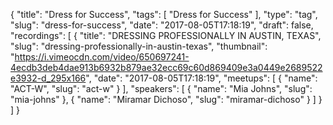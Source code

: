 {
  "title": "Dress for Success",
  "tags": [
    "Dress for Success"
  ],
  "type": "tag",
  "slug": "dress-for-success",
  "date": "2017-08-05T17:18:19",
  "draft": false,
  "recordings": [
    {
      "title": "DRESSING PROFESSIONALLY IN AUSTIN, TEXAS",
      "slug": "dressing-professionally-in-austin-texas",
      "thumbnail": "https://i.vimeocdn.com/video/650697241-4ecdb3deb4dae913b6932b879ae32ecc69c60d869409e3a0449e2689522e3932-d_295x166",
      "date": "2017-08-05T17:18:19",
      "meetups": [
        {
          "name": "ACT-W",
          "slug": "act-w"
        }
      ],
      "speakers": [
        {
          "name": "Mia Johns",
          "slug": "mia-johns"
        },
        {
          "name": "Miramar Dichoso",
          "slug": "miramar-dichoso"
        }
      ]
    }
  ]
}